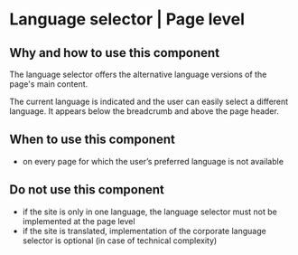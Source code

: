 # Language selector | Page level

## Why and how to use this component

The language selector offers the alternative language versions of the page's main content.

The current language is indicated and the user can easily select a different language. It appears below the breadcrumb and above the page header.

## When to use this component

- on every page for which the user’s preferred language is not available

## Do not use this component

- if the site is only in one language, the language selector must not be implemented at the page level
- if the site is translated, implementation of the corporate language selector is optional (in case of technical complexity)
